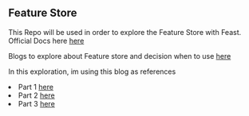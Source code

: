 ## Feature Store

This Repo will be used in order to explore the Feature Store with Feast.
<br> Official Docs here <a href= "https://docs.feast.dev/"> here </a>

Blogs to explore about Feature store and decision when to use <a href="https://towardsdatascience.com/do-you-really-need-a-feature-store-e59e3cc666d3"> here </a> 

In this exploration, im using this blog as references
<li>Part 1 <a href="https://kedion.medium.com/creating-a-feature-store-with-feast-part-1-37c380223e2f"> here </a></li>
<li>Part 2 <a href="https://kedion.medium.com/feature-storage-for-ml-with-feast-part-2-34df1971a8d3"> here </a></li>
<li>Part 3 <a href="https://kedion.medium.com/feature-storage-for-ml-with-feast-a061899fc4a2"> here </a></li>